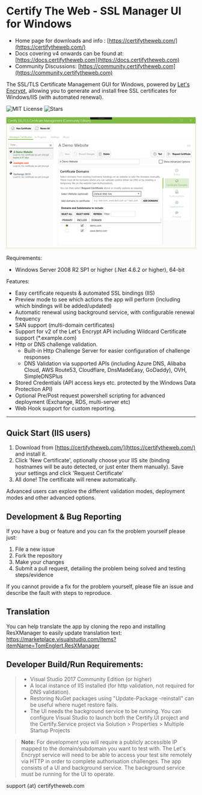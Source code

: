 # Certify The Web - SSL Manager UI for Windows

- Home page for downloads and info : [https://certifytheweb.com/](https://certifytheweb.com/)
- Docs covering v4 onwards can be found at: [https://docs.certifytheweb.com](https://docs.certifytheweb.com)
- Community Discussions: [https://community.certifytheweb.com](https://community.certifytheweb.com)

The SSL/TLS Certificate Management GUI for Windows, powered by [Let's Encrypt](https://letsencrypt.org/), allowing you to generate and install free SSL certificates for Windows/IIS (with automated renewal).

![MIT License](https://img.shields.io/github/license/webprofusion/certify.svg)
![Stars](
https://img.shields.io/github/stars/webprofusion/certify.svg)


![Certify App Screenshot](docs/images/app-screenshot.png)

Requirements:
- Windows Server 2008 R2 SP1 or higher (.Net 4.6.2 or higher), 64-bit

Features:
- Easy certificate requests & automated SSL bindings (IIS)
- Preview mode to see which actions the app will perform (including which bindings will be added/updated)
- Automatic renewal using background service, with configurable renewal frequency
- SAN support (multi-domain certificates)
- Support for v2 of the Let's Encrypt API including Wildcard Certificate support (*.example.com)
- Http or DNS challenge validation.
	- Built-in Http Challenge Server for easier configuration of challenge responses
	- DNS Validation via supported APIs (including Azure DNS, Alibaba Cloud, AWS Route53, Cloudflare, DnsMadeEasy, GoDaddy), OVH, SimpleDNSPlus
- Stored Credentials (API access keys etc. protected by the Windows Data Protection API)
- Optional Pre/Post request powershell scripting for advanced deployment (Exchange, RDS, multi-server etc)
- Web Hook support for custom reporting.

----------
Quick Start (IIS users)
----------
1. Download from [https://certifytheweb.com/](https://certifytheweb.com/) and install it.
2. Click 'New Certificate', optionally choose your IIS site (binding hostnames will be auto detected, or just enter them manually). Save your settings and click 'Request Certificate'
3. All done! The certificate will renew automatically.

Advanced users can explore the different validation modes, deployment modes and other advanced options.

Development & Bug Reporting
-------------

If you have a bug or feature and you can fix the problem yourself please just:

   1. File a new issue
   2. Fork the repository
   2. Make your changes 
   3. Submit a pull request, detailing the problem being solved and testing steps/evidence
   
If you cannot provide a fix for the problem yourself, please file an issue and describe the fault with steps to reproduce.

Translation
------------

You can help translate the app by cloning the repo and installing ResXManager to easily update translation text:
https://marketplace.visualstudio.com/items?itemName=TomEnglert.ResXManager

Developer Build/Run Requirements:
----------------------

> - Visual Studio 2017 Community Edition (or higher) 
> - A local instance of IIS installed (for http validation, not required for DNS validation).
> - Restoring NuGet packages using "Update-Package -reinstall" can be useful where nuget restore fails.
> - The UI needs the background service to be running. You can configure Visual Studio to launch both the Certify.UI project and the Certify.Service project via Solution > Properties > Multiple Startup Projects

> **Note:**  For development you will require a publicly accessible IP mapped to the domain/subdomain you want to test with. The Let's Encrypt service will need to be able to access your test site remotely via HTTP in order to complete authorisation challenges.
> The app consists of a UI and background service. The background service must be running for the UI to operate. 

support {at} certifytheweb.com
